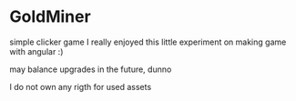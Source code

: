 # GoldMiner

simple clicker game
I really enjoyed this little experiment on making game with angular :)

may balance upgrades in the future, dunno


I do not own any rigth for used assets
